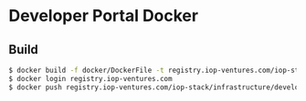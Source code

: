 # Developer Portal Docker

## Build

```bash
$ docker build -f docker/DockerFile -t registry.iop-ventures.com/iop-stack/infrastructure/developer-portal/doc:latest .
$ docker login registry.iop-ventures.com
$ docker push registry.iop-ventures.com/iop-stack/infrastructure/developer-portal/doc
```
